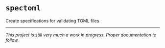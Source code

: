 # `spectoml`

Create specifications for validating TOML files

---

*This project is still very much a work in progress. Proper documentation to follow.*
